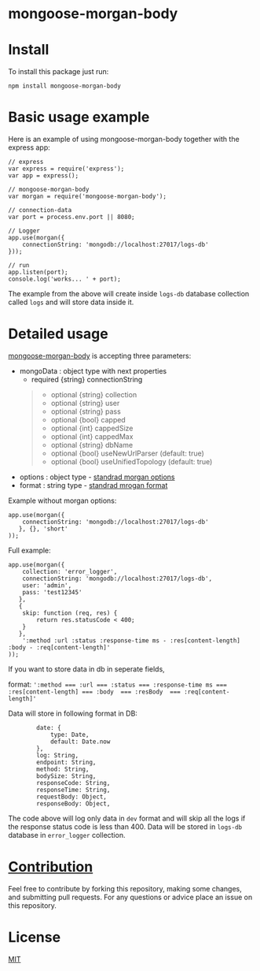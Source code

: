 # mongoose-morgan-body

# Install

To install this package just run:

```npm install mongoose-morgan-body```

# Basic usage example

Here is an example of using mongoose-morgan-body together with the express app:

```
// express
var express = require('express');
var app = express();

// mongoose-morgan-body
var morgan = require('mongoose-morgan-body');

// connection-data
var port = process.env.port || 8080;

// Logger
app.use(morgan({
    connectionString: 'mongodb://localhost:27017/logs-db'
}));

// run
app.listen(port);
console.log('works... ' + port);
```

The example from the above will create inside `logs-db` database collection called `logs` and will store data inside it.

# Detailed usage

[mongoose-morgan-body](https://www.npmjs.com/package/mongoose-morgan-body) is accepting three parameters:

- mongoData : object type with next properties
    - required {string} connectionString
    >- optional {string} collection
    >- optional {string} user
    >- optional {string} pass
    >- optional {bool} capped 
    >- optional {int} cappedSize 
    >- optional {int} cappedMax 
    >- optional {string} dbName 
    >- optional {bool} useNewUrlParser (default: true)
    >- optional {bool} useUnifiedTopology (default: true) 
- options : object type - [standrad morgan options](https://github.com/expressjs/morgan#options)
- format : string type - [standrad mrogan format](https://github.com/expressjs/morgan#predefined-formats)

Example without morgan options:

```
app.use(morgan({
    connectionString: 'mongodb://localhost:27017/logs-db'
   }, {}, 'short'
));
```

Full example:

```
app.use(morgan({
    collection: 'error_logger',
    connectionString: 'mongodb://localhost:27017/logs-db',
    user: 'admin',
    pass: 'test12345'
   },
   {
    skip: function (req, res) {
        return res.statusCode < 400;
    }
   },
    ':method :url :status :response-time ms - :res[content-length] :body - :req[content-length]'
));
```

If you want to store data in db in seperate fields, 

format: `':method === :url === :status === :response-time ms === :res[content-length] === :body  === :resBody  === :req[content-length]'`

Data will store in following format in DB:
```
        date: {
            type: Date,
            default: Date.now
        },
        log: String,
        endpoint: String,
        method: String,
        bodySize: String,
        responseCode: String,
        responseTime: String,
        requestBody: Object,
        responseBody: Object,
```

The code above will log only data in `dev` format and will skip all the logs if the response status code is less than 400. Data will be stored in `logs-db` database in `error_logger` collection.

# [Contribution](https://github.com/nemanjapetrovic/mongoose-morgan-body/blob/master/CONTRIBUTING.md)

Feel free to contribute by forking this repository, making some changes, and submitting pull requests. For any questions or advice place an issue on this repository.

# License

  [MIT](LICENSE)

